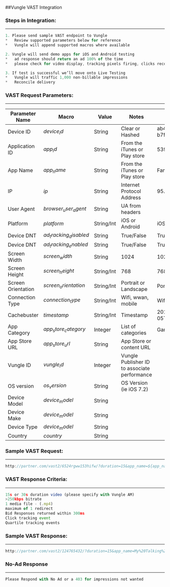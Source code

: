 ##Vungle VAST Integration

### Steps in Integration:
__________________________________________________________________________________________

```javascript
1. Please send sample VAST endpoint to Vungle 
*   Review supported parameters below for reference
*   Vungle will append supported macros where available

2. Vungle will send demo apps for iOS and Android testing
*   ad response should return an ad 100% of the time
*   please check for video display, tracking pixels firing, clicks recorded etc. 

3. If test is successful we’ll move onto Live Testing
*   Vungle will traffic 1,000 non-billable impressions
*   Reconcile delivery

```

### VAST Request Parameters:
__________________________________________________________________________________________


| Parameter Name     | Macro                    | Value      | Notes                                        | Example                                                                                                                                           |
|--------------------|--------------------------|------------|----------------------------------------------|---------------------------------------------------------------------------------------------------------------------------------------------------|
| Device ID          | ${device_id}$            | String     | Clear or Hashed                              | ab4d6cc4-f57f-4309-9d29-b7fb5e35dd74                                                                                                              |
| Application ID     | ${app_id}$               | String     | From the iTunes or Play store                | 539920547                                                                                                                                         |
| App Name           | ${app_name}$             | String     | From the iTunes or Play store                | Family%20Farm%20Seaside                                                                                                                           |
| IP                 | ${ip}$                   | String     | Internet Protocol Address                    | 95.118.153.77                                                                                                                                     |
| User Agent         | ${browser_user_agent}$   | String     | UA from headers                              |  |
| Platform           | ${platform}$             | String/Int | iOS or Android                               | iOS/Android                                                                                                                                       |
| Device DNT         | ${ad_tracking_disabled}$ | String     | True/False                                   | True/False                                                                                                                                        |
| Device DNT         | ${ad_tracking_enabled}$  | String     | True/False                                   | True/False                                                                                                                                        |
| Screen Width       | ${screen_width}$         | String     | 1024                                         | 1024                                                                                                                                              |
| Screen Height      | ${screen_height}$        | String/Int | 768                                          | 768                                                                                                                                               |
| Screen Orientation | ${screen_orientation}$   | String/Int | Portrait or Landscape                        | Portrait/Landscape                                                                                                                                |
| Connection Type    | ${connection_type}$      | String/Int | Wifi, wwan, mobile                           | Wifi, wwan, mobile                                                                                                                                |
| Cachebuster        | ${timestamp}$            | String/Int | Timestamp                                    | 2014-12-05T00%3A44%3A19%2B00%3A00                                                                                                                 |
| App Category       | ${app_store_category}$   | Integer    | List of categories                           | Games                                                                                                                                             |
| App Store URL      | ${app_store_url}$        | String     | App Store or content URL                     |                                                                                                                                                   |
| Vungle ID          | ${vungle_id}$            | Integer    | Vungle Publisher ID to associate performance |                                                                                                                                                   |
| OS version         | ${os_version}$           | String     | OS Version (ie iOS 7.2)                      |                                                                                                                                                   |
| Device Model       | ${device_model}$         | String     |                                              |                                                                                                                                                   |
| Device Make        | ${device_model}$         | String     |                                              |                                                                                                                                                   |
| Device Type        | ${device_model}$         | String     |                                              |                                                                                                                                                   |
| Country            | ${country}$              | String     |                                              |                                                                                                                                                   |

### Sample VAST Request:
__________________________________________________________________________________________


```javascript
http://partner.com/vast2/6524rgww153hifw/?duration=15&app_name=${app_name}$&app_id=${market_id}$&rtb_type=instream_mobile_vast_inter&user_id=${device_id}$&ua=${browser_user_agent}$&random=${timestamp}$&ip_address=${ip}$
```
### VAST Response Criteria:
__________________________________________________________________________________________


```javascript
15s or 30s duration video (please specify with Vungle AM)
>250kbps bitrate
1 media file - (.mp4)
maximum of 1 redirect
Bid Responses returned within 300ms
Click tracking event
Quartile tracking events
```

### Sample VAST Response:
__________________________________________________________________________________________

```javascript
http://partner.com/vast2/124765432/?duration=15&app_name=My%20Talking%20Tom%20Free%20for%20Android&app_id=com.outfit7.mytalkingtomfree&rtb_type=instream_mobile_vast_inter&user_id=6df43c89-9e3d-43fb-a1e9-bacd51932d41&ua=Mozilla%2F5.0%20(Linux%3B%20Android%204.4.2%3B%20SPH-L720%20Build%2FKOT49H)%20AppleWebKit%2F537.36%20(KHTML%2C%20like%20Gecko)%20Version%2F4.0%20Chrome%2F30.0.0.0%20Mobile%20Safari%2F537.36&random=2015-01-27T21%3A30%3A34%2B00%3A00&ip_address=66.87.114.254","video_url":"http://playtime.tubemogul.com/ad_promoted_videos/5630511_UI2TMScjoruyhMbAxTT0_1421365336.mp4","level":"info","message":"","timestamp":"2015-01-27 21:30:34.725
```

### No-Ad Response
__________________________________________________________________________________________

```javascript
Please Respond with No Ad or a 403 for impressions not wanted
```

